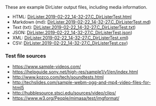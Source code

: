 
These are example DirLister output files, including media information.
* HTML: [DirLister.2019-02-22_14-32-27.C_DirListerTest.html](DirLister.2019-02-22_14-32-27.C_DirListerTest.html)
* Markdown (md): [DirLister.2019-02-22_14-32-27.C_DirListerTest.md](DirLister.2019-02-22_14-32-27.C_DirListerTest.md))
* Text (txt): [DirLister.2019-02-22_14-32-27.C_DirListerTest.txt](DirLister.2019-02-22_14-32-27.C_DirListerTest.txt))
* JSON: [DirLister.2019-02-22_14-32-27.C_DirListerTest.json](DirLister.2019-02-22_14-32-27.C_DirListerTest.json))
* XML: [DirLister.2019-02-22_14-32-27.C_DirListerTest.xml](DirLister.2019-02-22_14-32-27.C_DirListerTest.xml))
* CSV: [DirLister.2019-02-22_14-32-27.C_DirListerTest.csv](DirLister.2019-02-22_14-32-27.C_DirListerTest.csv))


### Test file sources
* https://www.sample-videos.com/
* https://helpguide.sony.net/high-res/sample1/v1/en/index.html
* http://www.kozco.com/tech/soundtests.html
* http://techslides.com/sample-webm-ogg-and-mp4-video-files-for-html5
* http://hubblesource.stsci.edu/sources/video/clips/
* https://www.w3.org/People/mimasa/test/imgformat/